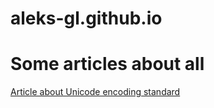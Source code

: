 # aleks-gl.github.io
# Some articles about all

[Article about Unicode encoding standard](https://aleks-gl.github.io/artiles/unicode/UnicodeUniversalEncoding)
